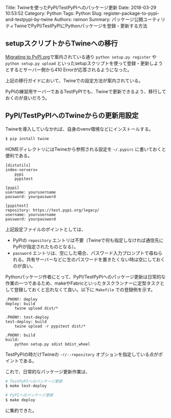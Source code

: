 Title: Twineを使ったPyPI/TestPyPIへのパッケージ更新
Date: 2018-03-29 10:53:52
Category: Python
Tags: Python
Slug: register-package-to-pypi-and-testpypi-by-twine
Authors: raimon
Summary: パッケージ公開ユーティリティTwineでPyPI/TestPyPIにPythonパッケージを登録・更新する方法

## setupスクリプトからTwineへの移行

[Migrating to PyPI.org](https://packaging.python.org/guides/migrating-to-pypi-org/)で案内されている通り `python setup.py register` や `python setup.py upload` といったsetupスクリプトを使って登録・更新しようとするとサーバー側から410 Errorが応答されるようになった。

上記の移行ガイドにおいて、Twineでの設定方法が案内されている。

PyPIの練習用サーバーであるTestPyPIでも、Twineで更新できるよう、移行しておくのが良いだろう。


## PyPI/TestPyPIへのTwineからの更新用設定

Twineを導入していなかれば、自身のvenv環境などにインストールする。

```bash
$ pip install twine
```

HOMEディレクトリにはTwineから参照される設定を `~/.pypirc` に書いておくと便利である。

```
[distutils]
index-servers=
    pypi
    pypitest

[pypi]
username: yourusername
password: yourpassword

[pypitest]
repository: https://test.pypi.org/legacy/
username: yourusername
password: yourpassword
```

上記設定ファイルのポイントとしては、

* PyPIの `repository` エントリは不要（Twineで何も指定しなければ通信先にPyPIが指定されたものとなる）。
* `password` エントリは、空にした場合、パスワード入力プロンプトで尋ねられる。共有サーバーなどに生のパスワードを置きたくない時は空にしておくのが良い。

Pythonパッケージ作者にとって、PyPI/TestPyPIへのパッケージ更新は日常的な作業の一つであるため、makeやFabricといったタスクランナーに定型タスクとして登録しておくと忘れなくて良い。以下に `Makefile` での登録例を示す。

```make
.PHONY: deploy
deploy: build
	twine upload dist/*

.PHONY: test-deploy
test-deploy: build
	twine upload -r pypitest dist/*

.PHONY: build
build:
	python setup.py sdist bdist_wheel
```

TestPyPIの時だけTwineの `-r/--repository` オプションを指定している点がポイントである。

これで、日常的なパッケージ更新作業は、

```bash
# TestPyPIへのパッケージ更新
$ make test-deploy

# PyPIへのパッケージ更新
$ make deploy
```

に集約できた。
